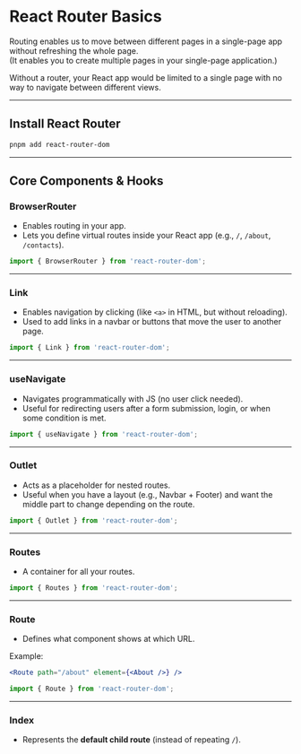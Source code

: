 # React Router Basics

Routing enables us to move between different pages in a single-page app without refreshing the whole page.  
(It enables you to create multiple pages in your single-page application.)

Without a router, your React app would be limited to a single page with no way to navigate between different views.

---

## Install React Router
```bash
pnpm add react-router-dom
````

---

## Core Components & Hooks

### **BrowserRouter**

* Enables routing in your app.
* Lets you define virtual routes inside your React app (e.g., `/`, `/about`, `/contacts`).

```js
import { BrowserRouter } from 'react-router-dom';
```

---

### **Link**

* Enables navigation by clicking (like `<a>` in HTML, but without reloading).
* Used to add links in a navbar or buttons that move the user to another page.

```js
import { Link } from 'react-router-dom';
```

---

### **useNavigate**

* Navigates programmatically with JS (no user click needed).
* Useful for redirecting users after a form submission, login, or when some condition is met.

```js
import { useNavigate } from 'react-router-dom';
```

---

### **Outlet**

* Acts as a placeholder for nested routes.
* Useful when you have a layout (e.g., Navbar + Footer) and want the middle part to change depending on the route.

```js
import { Outlet } from 'react-router-dom';
```

---

### **Routes**

* A container for all your routes.

```js
import { Routes } from 'react-router-dom';
```

---

### **Route**

* Defines what component shows at which URL.

Example:

```jsx
<Route path="/about" element={<About />} />
```

```js
import { Route } from 'react-router-dom';
```

---

### **Index**

* Represents the **default child route** (instead of repeating `/`).

```

